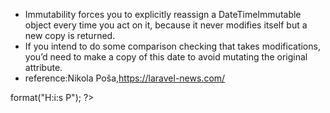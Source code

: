 * Immutability forces you to explicitly reassign a DateTimeImmutable object every time you act on it, because it never modifies itself but a new copy is returned.
* If you intend to do some comparison checking that takes modifications, you’d need to make a copy of this date to avoid mutating the original attribute.
* reference:Nikola Poša,https://laravel-news.com/
<?php
$dt = new DateTimeImmutable("2020-11-05 00:00");

echo $dt->format("H:i:s P");
?>
